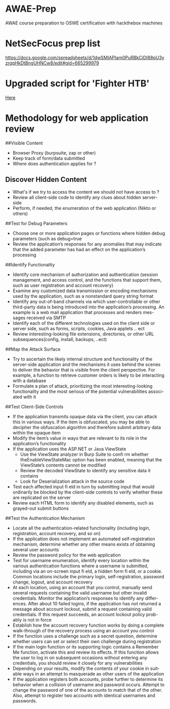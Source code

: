 # AWAE-Prep

AWAE course preparation to OSWE certification with hackthebox machines

# NetSecFocus prep list
https://docs.google.com/spreadsheets/d/1dwSMIAPIam0PuRBkCiDI88pU3yzrqqHkDtBngUHNCw8/edit#gid=665299979

# Upgraded script for 'Fighter HTB'

[Here](https://gitlab.com/s0j0hn/awae-prep/snippets/1967151.js)

# Methodology for web application review

##Visible Content
+ Browser Proxy (burpsuite, zap or other)
+ Keep track of form/data submitted
+ Where does authentication applies for ?
  
## Discover Hidden Content
+ What's if we try to access the content we should not have access to ?
+ Review all client-side code to identify any clues about hidden server-side
+ Perform, if needed, the enumeration of the web application (Nikto or others)
 
##Test for Debug Parameters
+ Choose one or more application pages or functions where hidden debug parameters (such as debug=true
+ Review the application’s responses for any anomalies that may indicate that the added parameter has had an effect on the application’s processing
 
##Identify  Functionality
+ Identify core mechanism of authorization and authentication (session management, and access control, and the functions that support them, such as user registration and account recovery)
+ Examine any customized data transmission or encoding mechanisms used by the application, such as a nonstandard query string format
+ Identify any out-of-band channels via which user-controllable or other third-party data is being introduced into the application’s processing. An example is a web mail application that processes and renders mes-sages received via SMTP
+ Identify each of the different technologies used on the client side or server side, such as forms, scripts, cookies, Java applets .. ect
+ Review interesting-looking file extensions, directories, or other URL subsequences(config, install, backups, ..ect)

##Map the Attack Surface
+ Try to ascertain the likely internal structure and functionality of the server-side application and the mechanisms it uses behind the scenes to deliver the behavior that is visible from the client perspective. For example, a function to retrieve customer orders is likely to be interacting with a database
+ Formulate a plan of attack, prioritizing the most interesting-looking functionality and the most serious of the potential vulnerabilities associ-ated with it

##Test Client-Side Controls
+ If the application transmits opaque data via the client, you can attack this in various ways. If the item is obfuscated, you may be able to decipher the obfuscation algorithm and therefore submit arbitrary data within the opaque item
+ Modify the item’s value in ways that are relevant to its role in the application’s functionality
+  If the application uses the ASP.NET  or Java ViewState
    + Use  the ViewState analyzer in Burp Suite to confi rm whether theEnableViewStateMac option has been enabled, meaning that the ViewState’s contents cannot be modified
    + Review the decoded ViewState to identify any sensitive data it contains
    + Look for Deserialization attack in the source code
+ Test each affected input fi eld in turn by submitting input that would ordinarily be blocked by the client-side controls to verify whether these are replicated on the server
+ Review each HTML form to identify any disabled elements, such as grayed-out submit buttons

##Test the Authentication Mechanism   
+ Locate all the authentication-related functionality (including login, registration, account recovery, and so on)
+ If the application does not implement an automated self-registration mechanism, determine whether any other means exists of obtaining several user accounts
+ Review the password policy for the web application
+ Test for username enumeration, identify every location within the various authentication functions where a username is submitted, including via an on-screen input fi eld, a hidden form fi  eld, or a cookie. Common locations include the primary login, self-registration, password change, logout, and account recovery
+ At  each location, using an account that you control, manually send several requests containing the valid username but other invalid credentials. Monitor the application’s responses to identify any differ-ences. After about 10 failed logins, if the application has not returned a message about account lockout, submit a request containing valid credentials. If this request succeeds, an account lockout policy prob-ably is not in force
+ Establish how the account recovery function works by doing a complete walk-through of the recovery process using an account you control
+ If the function uses a challenge such as a secret question, determine whether users can set or select their own challenge during registration
+ If the main login function or its supporting logic contains a Remember Me function, activate this and review its effects. If this function allows the user to log in on subsequent occasions without entering any credentials, you should review it closely for any vulnerabilities
+ Depending on your results, modify the contents of your cookie in suit-able ways in an attempt to masquerade as other users of the application
+ If the application registers both accounts, probe further to determine its behavior when a collision of username and password occurs. Attempt to change the password of one of the accounts to match that of the other. Also, attempt to register two accounts with identical usernames and passwords.
    
